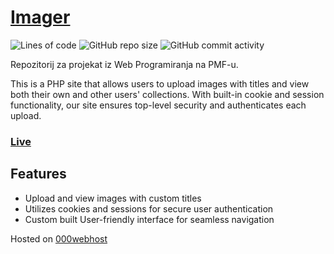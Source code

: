 # <a href="https://imagerluka.000webhostapp.com/index.php" target="_blank">Imager</a>
![Lines of code](https://img.shields.io/tokei/lines/github/momcilovicluka/imager)
![GitHub repo size](https://img.shields.io/github/repo-size/momcilovicluka/imager)
![GitHub commit activity](https://img.shields.io/github/commit-activity/w/momcilovicluka/imager)

Repozitorij za projekat iz Web Programiranja na PMF-u.

This is a PHP site that allows users to upload images with titles and view both their own and other users' collections. With built-in cookie and session functionality, our site ensures top-level security and authenticates each upload.

### <a href="https://peygr.netlify.app/" target="_blank">Live<a>



## Features
- Upload and view images with custom titles
- Utilizes cookies and sessions for secure user authentication
- Custom built User-friendly interface for seamless navigation

Hosted on [000webhost](https://www.000webhost.com/)
